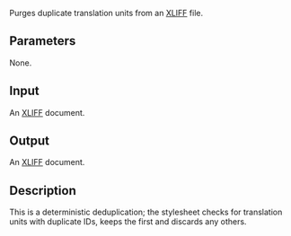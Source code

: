 Purges duplicate translation units from an [XLIFF](http://docs.oasis-open.org/xliff/v1.2/os/xliff-core.html) file.

## Parameters

None.

## Input

An [XLIFF](http://docs.oasis-open.org/xliff/v1.2/os/xliff-core.html) document.

## Output

An [XLIFF](http://docs.oasis-open.org/xliff/v1.2/os/xliff-core.html) document.

## Description

This is a deterministic deduplication; the stylesheet checks for translation units with duplicate IDs, keeps the first and discards any others.
